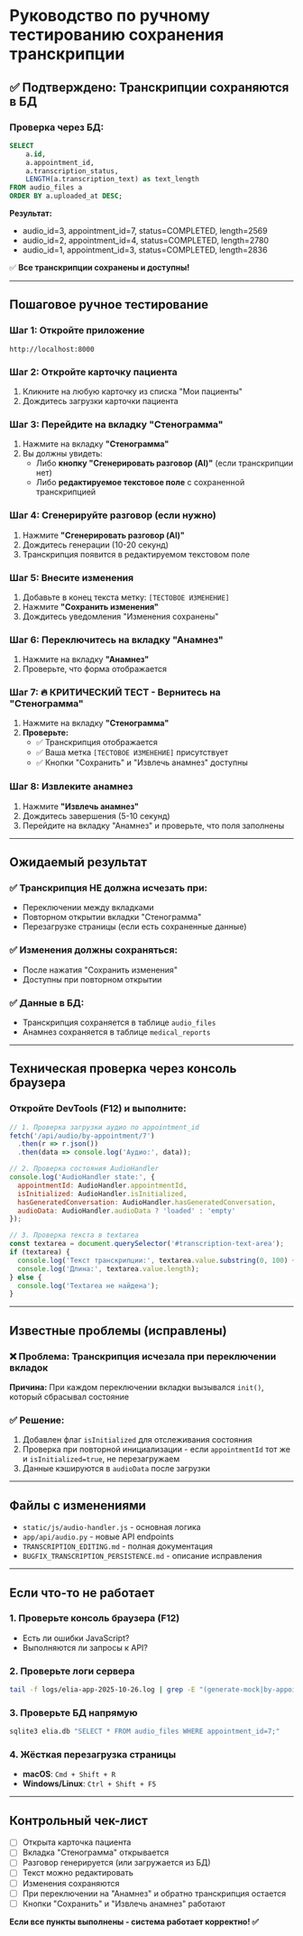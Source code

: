 # Руководство по ручному тестированию сохранения транскрипции

## ✅ Подтверждено: Транскрипции сохраняются в БД

### Проверка через БД:
```sql
SELECT 
    a.id, 
    a.appointment_id, 
    a.transcription_status, 
    LENGTH(a.transcription_text) as text_length
FROM audio_files a 
ORDER BY a.uploaded_at DESC;
```

**Результат:**
- audio_id=3, appointment_id=7, status=COMPLETED, length=2569
- audio_id=2, appointment_id=4, status=COMPLETED, length=2780  
- audio_id=1, appointment_id=3, status=COMPLETED, length=2836

✅ **Все транскрипции сохранены и доступны!**

---

## Пошаговое ручное тестирование

### Шаг 1: Откройте приложение
```
http://localhost:8000
```

### Шаг 2: Откройте карточку пациента
1. Кликните на любую карточку из списка "Мои пациенты"
2. Дождитесь загрузки карточки пациента

### Шаг 3: Перейдите на вкладку "Стенограмма"
1. Нажмите на вкладку **"Стенограмма"**
2. Вы должны увидеть:
   - Либо **кнопку "Сгенерировать разговор (AI)"** (если транскрипции нет)
   - Либо **редактируемое текстовое поле** с сохраненной транскрипцией

### Шаг 4: Сгенерируйте разговор (если нужно)
1. Нажмите **"Сгенерировать разговор (AI)"**
2. Дождитесь генерации (10-20 секунд)
3. Транскрипция появится в редактируемом текстовом поле

### Шаг 5: Внесите изменения
1. Добавьте в конец текста метку: `[ТЕСТОВОЕ ИЗМЕНЕНИЕ]`
2. Нажмите **"Сохранить изменения"**
3. Дождитесь уведомления "Изменения сохранены"

### Шаг 6: Переключитесь на вкладку "Анамнез"
1. Нажмите на вкладку **"Анамнез"**
2. Проверьте, что форма отображается

### Шаг 7: 🔥 КРИТИЧЕСКИЙ ТЕСТ - Вернитесь на "Стенограмма"
1. Нажмите на вкладку **"Стенограмма"**
2. **Проверьте:**
   - ✅ Транскрипция отображается
   - ✅ Ваша метка `[ТЕСТОВОЕ ИЗМЕНЕНИЕ]` присутствует
   - ✅ Кнопки "Сохранить" и "Извлечь анамнез" доступны

### Шаг 8: Извлеките анамнез
1. Нажмите **"Извлечь анамнез"**
2. Дождитесь завершения (5-10 секунд)
3. Перейдите на вкладку "Анамнез" и проверьте, что поля заполнены

---

## Ожидаемый результат

### ✅ Транскрипция НЕ должна исчезать при:
- Переключении между вкладками
- Повторном открытии вкладки "Стенограмма"
- Перезагрузке страницы (если есть сохраненные данные)

### ✅ Изменения должны сохраняться:
- После нажатия "Сохранить изменения"
- Доступны при повторном открытии

### ✅ Данные в БД:
- Транскрипция сохраняется в таблице `audio_files`
- Анамнез сохраняется в таблице `medical_reports`

---

## Техническая проверка через консоль браузера

### Откройте DevTools (F12) и выполните:

```javascript
// 1. Проверка загрузки аудио по appointment_id
fetch('/api/audio/by-appointment/7')
  .then(r => r.json())
  .then(data => console.log('Аудио:', data));

// 2. Проверка состояния AudioHandler
console.log('AudioHandler state:', {
  appointmentId: AudioHandler.appointmentId,
  isInitialized: AudioHandler.isInitialized,
  hasGeneratedConversation: AudioHandler.hasGeneratedConversation,
  audioData: AudioHandler.audioData ? 'loaded' : 'empty'
});

// 3. Проверка текста в textarea
const textarea = document.querySelector('#transcription-text-area');
if (textarea) {
  console.log('Текст транскрипции:', textarea.value.substring(0, 100) + '...');
  console.log('Длина:', textarea.value.length);
} else {
  console.log('Textarea не найдена');
}
```

---

## Известные проблемы (исправлены)

### ❌ Проблема: Транскрипция исчезала при переключении вкладок
**Причина:** При каждом переключении вкладки вызывался `init()`, который сбрасывал состояние

### ✅ Решение:
1. Добавлен флаг `isInitialized` для отслеживания состояния
2. Проверка при повторной инициализации - если `appointmentId` тот же и `isInitialized=true`, не перезагружаем
3. Данные кэшируются в `audioData` после загрузки

---

## Файлы с изменениями

- `static/js/audio-handler.js` - основная логика
- `app/api/audio.py` - новые API endpoints
- `TRANSCRIPTION_EDITING.md` - полная документация
- `BUGFIX_TRANSCRIPTION_PERSISTENCE.md` - описание исправления

---

## Если что-то не работает

### 1. Проверьте консоль браузера (F12)
- Есть ли ошибки JavaScript?
- Выполняются ли запросы к API?

### 2. Проверьте логи сервера
```bash
tail -f logs/elia-app-2025-10-26.log | grep -E "(generate-mock|by-appointment|transcription)"
```

### 3. Проверьте БД напрямую
```bash
sqlite3 elia.db "SELECT * FROM audio_files WHERE appointment_id=7;"
```

### 4. Жёсткая перезагрузка страницы
- **macOS**: `Cmd + Shift + R`
- **Windows/Linux**: `Ctrl + Shift + F5`

---

## Контрольный чек-лист

- [ ] Открыта карточка пациента
- [ ] Вкладка "Стенограмма" открывается
- [ ] Разговор генерируется (или загружается из БД)
- [ ] Текст можно редактировать
- [ ] Изменения сохраняются
- [ ] При переключении на "Анамнез" и обратно транскрипция остается
- [ ] Кнопки "Сохранить" и "Извлечь анамнез" работают

**Если все пункты выполнены - система работает корректно! ✅**

